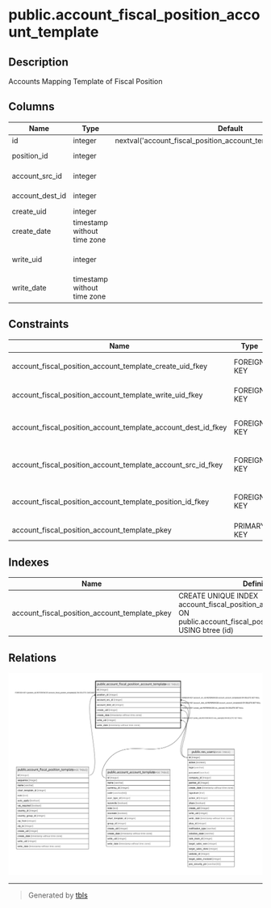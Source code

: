 # public.account_fiscal_position_account_template

## Description

Accounts Mapping Template of Fiscal Position

## Columns

| Name | Type | Default | Nullable | Children | Parents | Comment |
| ---- | ---- | ------- | -------- | -------- | ------- | ------- |
| id | integer | nextval('account_fiscal_position_account_template_id_seq'::regclass) | false |  |  |  |
| position_id | integer |  | false |  | [public.account_fiscal_position_template](public.account_fiscal_position_template.md) | Fiscal Mapping |
| account_src_id | integer |  | false |  | [public.account_account_template](public.account_account_template.md) | Account Source |
| account_dest_id | integer |  | false |  | [public.account_account_template](public.account_account_template.md) | Account Destination |
| create_uid | integer |  | true |  | [public.res_users](public.res_users.md) | Created by |
| create_date | timestamp without time zone |  | true |  |  | Created on |
| write_uid | integer |  | true |  | [public.res_users](public.res_users.md) | Last Updated by |
| write_date | timestamp without time zone |  | true |  |  | Last Updated on |

## Constraints

| Name | Type | Definition |
| ---- | ---- | ---------- |
| account_fiscal_position_account_template_create_uid_fkey | FOREIGN KEY | FOREIGN KEY (create_uid) REFERENCES res_users(id) ON DELETE SET NULL |
| account_fiscal_position_account_template_write_uid_fkey | FOREIGN KEY | FOREIGN KEY (write_uid) REFERENCES res_users(id) ON DELETE SET NULL |
| account_fiscal_position_account_template_account_dest_id_fkey | FOREIGN KEY | FOREIGN KEY (account_dest_id) REFERENCES account_account_template(id) ON DELETE SET NULL |
| account_fiscal_position_account_template_account_src_id_fkey | FOREIGN KEY | FOREIGN KEY (account_src_id) REFERENCES account_account_template(id) ON DELETE SET NULL |
| account_fiscal_position_account_template_position_id_fkey | FOREIGN KEY | FOREIGN KEY (position_id) REFERENCES account_fiscal_position_template(id) ON DELETE CASCADE |
| account_fiscal_position_account_template_pkey | PRIMARY KEY | PRIMARY KEY (id) |

## Indexes

| Name | Definition |
| ---- | ---------- |
| account_fiscal_position_account_template_pkey | CREATE UNIQUE INDEX account_fiscal_position_account_template_pkey ON public.account_fiscal_position_account_template USING btree (id) |

## Relations

![er](public.account_fiscal_position_account_template.svg)

---

> Generated by [tbls](https://github.com/k1LoW/tbls)
